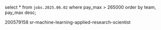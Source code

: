 select * from `jobs.2025.06.02`
where pay_max > 265000
order by team, pay_max desc;

200579158 sr-machine-learning-applied-research-scientist